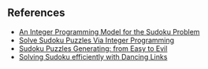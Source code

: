 ## References
- [An Integer Programming Model for the Sudoku Problem](https://pdfs.semanticscholar.org/152c/baf232689b44da800437debefdb00b54fc19.pdf)
- [Solve Sudoku Puzzles Via Integer Programming](http://uk.mathworks.com/help/optim/ug/solve-sudoku-puzzles-via-integer-programming.html?requestedDomain=uk.mathworks.com)
- [Sudoku Puzzles Generating: from Easy to Evil](http://zhangroup.aporc.org/images/files/Paper_3485.pdf)
- [Solving Sudoku efficiently with Dancing Links](https://www.kth.se/social/files/58861771f276547fe1dbf8d1/HLaestanderMHarrysson_dkand14.pdf)
